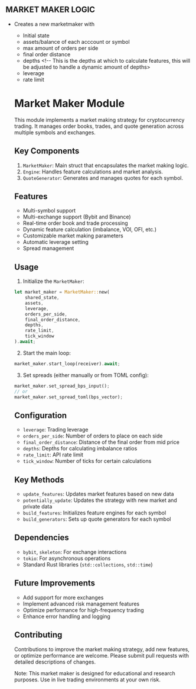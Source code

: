 ## MARKET MAKER LOGIC

- Creates a new marketmaker with

  - Initial state
  - assets/balance of each acccount or symbol
  - max amount of orders per side
  - final order distance <!-- This will be deleted on this iteration and based on the leverage set by the user --->
  - depths <!-- This is the depths at which to calculate features, this will be adjusted to handle a dynamic amount of depths>
  - leverage
  - rate limit

  # Market Maker Module

  This module implements a market making strategy for cryptocurrency trading. It manages order books, trades, and quote generation across multiple symbols and exchanges.

  ## Key Components

  1. `MarketMaker`: Main struct that encapsulates the market making logic.
  2. `Engine`: Handles feature calculations and market analysis.
  3. `QuoteGenerator`: Generates and manages quotes for each symbol.

  ## Features

  - Multi-symbol support
  - Multi-exchange support (Bybit and Binance)
  - Real-time order book and trade processing
  - Dynamic feature calculation (imbalance, VOI, OFI, etc.)
  - Customizable market making parameters
  - Automatic leverage setting
  - Spread management

  ## Usage

  1. Initialize the `MarketMaker`:

  ```rust
  let market_maker = MarketMaker::new(
      shared_state,
      assets,
      leverage,
      orders_per_side,
      final_order_distance,
      depths,
      rate_limit,
      tick_window
  ).await;
  ```

  2. Start the main loop:

  ```rust
  market_maker.start_loop(receiver).await;
  ```

  3. Set spreads (either manually or from TOML config):

  ```rust
  market_maker.set_spread_bps_input();
  // or
  market_maker.set_spread_toml(bps_vector);
  ```

  ## Configuration

  - `leverage`: Trading leverage
  - `orders_per_side`: Number of orders to place on each side
  - `final_order_distance`: Distance of the final order from mid price
  - `depths`: Depths for calculating imbalance ratios
  - `rate_limit`: API rate limit
  - `tick_window`: Number of ticks for certain calculations

  ## Key Methods

  - `update_features`: Updates market features based on new data
  - `potentially_update`: Updates the strategy with new market and private data
  - `build_features`: Initializes feature engines for each symbol
  - `build_generators`: Sets up quote generators for each symbol

  ## Dependencies

  - `bybit`, `skeleton`: For exchange interactions
  - `tokio`: For asynchronous operations
  - Standard Rust libraries (`std::collections`, `std::time`)

  ## Future Improvements

  - Add support for more exchanges
  - Implement advanced risk management features
  - Optimize performance for high-frequency trading
  - Enhance error handling and logging

  ## Contributing

  Contributions to improve the market making strategy, add new features, or optimize performance are welcome. Please submit pull requests with detailed descriptions of changes.

  Note: This market maker is designed for educational and research purposes. Use in live trading environments at your own risk.

